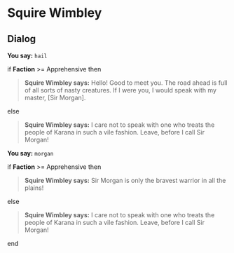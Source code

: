 # Squire Wimbley

## Dialog

**You say:** `hail`



if **Faction** >= Apprehensive then 



>**Squire Wimbley says:** Hello! Good to meet you. The road ahead is full of all sorts of nasty creatures. If I were you, I would speak with my master, [Sir Morgan].


else



>**Squire Wimbley says:** I care not to speak with one who treats the people of Karana in such a vile fashion. Leave, before I call Sir Morgan!




**You say:** `morgan`



if **Faction** >= Apprehensive then



>**Squire Wimbley says:** Sir Morgan is only the bravest warrior in all the plains!


else



>**Squire Wimbley says:** I care not to speak with one who treats the people of Karana in such a vile fashion. Leave, before I call Sir Morgan!



end